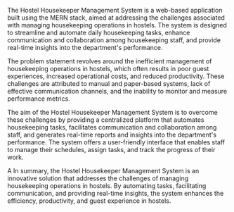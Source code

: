 The Hostel Housekeeper Management System is a web-based application built using the MERN stack, aimed at addressing the challenges associated with managing housekeeping operations in hostels. The system is designed to streamline and automate daily housekeeping tasks, enhance communication and collaboration among housekeeping staff, and provide real-time insights into the department's performance.

The problem statement revolves around the inefficient management of housekeeping operations in hostels, which often results in poor guest experiences, increased operational costs, and reduced productivity. These challenges are attributed to manual and paper-based systems, lack of effective communication channels, and the inability to monitor and measure performance metrics.

The aim of the Hostel Housekeeper Management System is to overcome these challenges by providing a centralized platform that automates housekeeping tasks, facilitates communication and collaboration among staff, and generates real-time reports and insights into the department's performance. The system offers a user-friendly interface that enables staff to manage their schedules, assign tasks, and track the progress of their work.

A
In summary, the Hostel Housekeeper Management System is an innovative solution that addresses the challenges of managing housekeeping operations in hostels. By automating tasks, facilitating communication, and providing real-time insights, the system enhances the efficiency, productivity, and guest experience in hostels.
